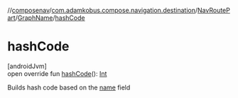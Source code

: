 //[composenav](../../../../index.md)/[com.adamkobus.compose.navigation.destination](../../index.md)/[NavRoutePart](../index.md)/[GraphName](index.md)/[hashCode](hash-code.md)

# hashCode

[androidJvm]\
open override fun [hashCode](hash-code.md)(): [Int](https://kotlinlang.org/api/latest/jvm/stdlib/kotlin/-int/index.html)

Builds hash code based on the [name](name.md) field
